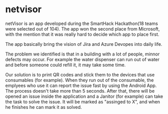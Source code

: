 # netvisor

netVisor is an app developed during the SmartHack Hackathon(18 teams were selected out of 104). The app won the second place from Microsoft, with the mention that it was really hard to decide which app to place first.

The app basically bring the vision of Jira and Azure Devopes into daily life. 

The problem we identified is that in a building with a lot of people, minnor defects may occur. For example the water dispenser can run out of water and before someone could refill it, it may take some time.

Our solution is to print QR codes and stick them to the devices that use consumables (for example). When they run out of the consumable, the emplyees who use it can report the issue fast by using the Android App. The process doesn't take more than 5 seconds. 
After that, there will be opened an issue inside the application and a Janitor (for example) can take the task to solve the issue. It will be marked as "assinged to X", and when he finishes he can mark it as solved.
